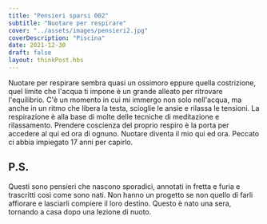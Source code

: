 ```yaml
---
title: "Pensieri sparsi 002"
subtitle: "Nuotare per respirare"
cover: "../assets/images/pensieri2.jpg"
coverDescription: "Piscina"
date: 2021-12-30
draft: false
layout: thinkPost.hbs
---
```

Nuotare per respirare sembra quasi un ossimoro eppure quella costrizione, quel limite che l'acqua ti impone è un grande alleato per ritrovare l'equilibrio.
C'è un momento in cui mi immergo non solo nell'acqua, ma anche in un ritmo che libera la testa, scioglie le ansie e rilassa le tensioni.
La respirazione è alla base di molte delle tecniche di meditazione e rilassamento. Prendere coscienza del proprio respiro è la porta per accedere al qui ed ora di ognuno. Nuotare diventa il mio qui ed ora. Peccato ci abbia impiegato 17 anni per capirlo. 

## P.S.
Questi sono pensieri che nascono sporadici, annotati in fretta e furia e trascritti così come sono nati. Non hanno un progetto se non quello di farli affiorare e lasciarli compiere il loro destino. Questo è nato una sera, tornando a casa dopo una lezione di nuoto.